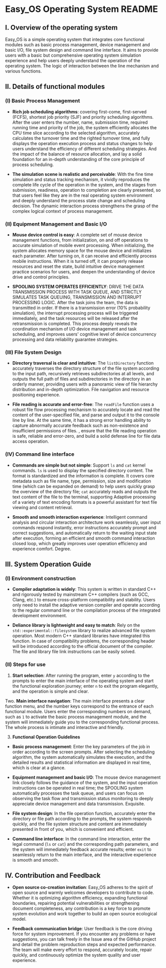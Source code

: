 # Easy_OS Operating System README

## I. Overview of the operating system

Easy_OS is a simple operating system that integrates core functional modules such as basic process management, device management and basic I/O, file system design and command line interface. It aims to provide users with a basic but comprehensive operating system simulation experience and help users deeply understand the operation of the operating system. The logic of interaction between the line mechanism and various functions.

## II. Details of functional modules

### (I) Basic Process Management

- **Rich job scheduling algorithms**: covering first-come, first-served (FCFS), shortest job priority (SJF) and priority scheduling algorithms. After the user enters the number, name, submission time, required running time and priority of the job, the system efficiently allocates the CPU time slice according to the selected algorithm, accurately calculates the turnover time and the righted turnover time, and fully displays the operation execution process and status changes to help users understand the efficiency of different scheduling strategies. And the impact of the balance of resource allocation, and lay a solid foundation for an in-depth understanding of the core principle of process scheduling.

- **The simulation scene is realistic and perceivable**: With the fine time simulation and status tracking mechanism, it vividly reproduces the complete life cycle of the operation in the system, and the stages from submission, readiness, operation to completion are clearly presented, so that users feel like they are in the real operating system environment and deeply understand the process state change and scheduling decision. The dynamic interaction process strengthens the grasp of the complex logical context of process management.

### (II) Equipment Management and Basic I/O

- **Mouse device control is easy**: A complete set of mouse device management functions, from initialization, on and off operations to accurate simulation of mobile event processing. When initializing, the system allocates memory space for the mouse device and initializes each parameter. After turning on, it can receive and efficiently process mobile instructions. When it is turned off, it can properly release resources and reset the state, build intuitive device management practice scenarios for users, and deepen the understanding of device drive and control principles.

- **SPOOLING SYSTEM OPERATES EFFICIENTLY**: DRIVE THE DATA TRANSMISSION PROCESS WITH TASK QUEUE, AND STRICTLY SIMULATES TASK QUEUING, TRANSMISSION AND INTERRUPT PROCESSING LOGIC. After the task joins the team, the data is transmitted in order. If there is a transmission error (10% probability simulation), the interrupt processing process will be triggered immediately, and the task resources will be released after the retransmission is completed. This process deeply reveals the coordination mechanism of I/O device management and task scheduling, and improves users' cognitive level of device concurrency processing and data reliability guarantee strategies.

### (III) File System Design

- **Directory traversal is clear and intuitive**: The `listDirectory` function accurately traverses the directory structure of the file system according to the input path, recursively retrieves subdirectories at all levels, and outputs the full path of files and subdirectories in the directory in an orderly manner, providing users with a panoramic view of file hierarchy distribution and in-depth optimization. File navigation and resource positioning experience.

- **File reading is accurate and error-free**: The `readFile` function uses a robust file flow processing mechanism to accurately locate and read the content of the user-specified file, and parse and output it to the console line by line. At the same time, it has a strong error handling ability to capture abnormally accurate feedback such as non-existence and insufficient permissions of files. , ensure that the file reading operation is safe, reliable and error-zero, and build a solid defense line for file data access operation.

### (IV) Command line interface

- **Commands are simple but not simple**: Support `ls` and `cat` kernel commands. `ls` is used to display the specified directory content. The format is standardized and the information is complete. It covers core metadata such as file name, type, permission, size and modification time (which can be expanded on demand) to help users quickly grasp the overview of the directory file; `cat` accurately reads and outputs the text content of the file to the terminal, supporting Adaptive processing of a variety of text encoding formats is a powerful assistant for text file viewing and content retrieval.

- **Smooth and smooth interaction experience**: Intelligent command analysis and circular interaction architecture work seamlessly, user input commands respond instantly, error instructions accurately prompt and correct suggestions, and automatically return to the waiting input state after execution, forming an efficient and smooth command interaction closed loop, which greatly improves user operation efficiency and experience comfort. Degree.

## III. System Operation Guide

### (I) Environment construction

- **Compiler adaptation is widely**: This system is written in standard C++ and rigorously tested by mainstream C++ compilers (such as GCC, Clang, etc.) to ensure cross-platform compatibility and stability. Users only need to install the adaptive version compiler and operate according to the regular command line or the compilation process of the integrated development environment.

- **Deliance library is lightweight and easy to match**: Rely on the `std::experimental::filesystem` library to realize advanced file system operation. Most modern C++ standard libraries have integrated this function. In case of compatibility problems, the corresponding header will be introduced according to the official document of the compiler. The file and library file link instructions can be easily solved.

### (II) Steps for use

1. **Start selection**: After running the program, enter `y` according to the prompts to enter the main interface of the operating system and start the functional exploration journey; enter `n` to exit the program elegantly, and the operation is simple and clear.

Two. **Main interface navigation**: The main interface presents a clear function menu, and the number keys correspond to the entrance of each functional module. Users enter the corresponding numbers on demand, such as `1` to activate the basic process management module, and the system will immediately guide you to the corresponding functional process. The whole process is intimate and interactive and friendly.

3. **Functional Operation Guidelines**

- **Basic process management**: Enter the key parameters of the job in order according to the screen prompts. After selecting the scheduling algorithm, the system automatically simulates the execution, and the detailed results and statistical information are displayed in real time, which is clear at a glance.

- **Equipment management and basic I/O**: The mouse device management link closely follows the guidance of the system, and the input operation instructions can be operated in real time; the SPOOLING system automatically processes the task queue, and users can focus on observing the task flow and transmission status monitoring to deeply appreciate device management and data transmission. Exquisite.

- **File system design**: In the file operation function, accurately enter the directory or file path according to the prompts, the system responds quickly, and the file system structure and content are immediately presented in front of you, which is convenient and efficient.

- **Command line interface**: In the command line interaction, enter the legal command (`ls` or `cat`) and the corresponding path parameters, and the system will immediately feedback accurate results; enter `exit` to seamlessly return to the main interface, and the interactive experience is smooth and smooth.

## IV. Contribution and Feedback

- **Open source co-creation invitation**: Easy_OS adheres to the spirit of open source and warmly welcomes developers to contribute to code. Whether it is optimizing algorithm efficiency, expanding functional boundaries, repairing potential vulnerabilities or strengthening document completeness, any contribution is a key force to promote system evolution and work together to build an open source ecological model.

- **Feedback communication bridge**: User feedback is the core driving force for system improvement. If you encounter any problems or have suggestions, you can talk freely in the Issue area of the GitHub project and detail the problem reproduction steps and expected performance. The team will make every effort to respond, accurately locate, repair quickly, and continuously optimize the system quality and user experience.